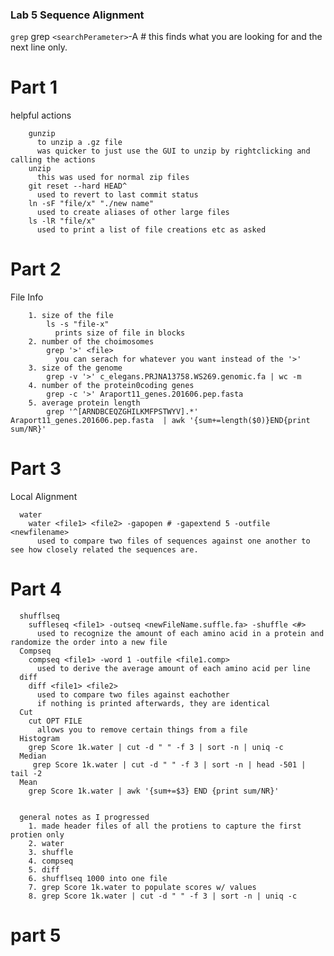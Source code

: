 ### Lab 5 Sequence Alignment

`grep`
grep `<searchPerameter>`-A # <file>
  this finds what you are looking for and the next line only.
# Part 1

helpful actions


        gunzip
          to unzip a .gz file  
          was quicker to just use the GUI to unzip by rightclicking and calling the actions
        unzip 
          this was used for normal zip files
        git reset --hard HEAD^
          used to revert to last commit status
        ln -sF "file/x" "./new name"
          used to create aliases of other large files
        ls -lR "file/x"
          used to print a list of file creations etc as asked
          
          
# Part 2

File Info


        1. size of the file  
            ls -s "file-x"
              prints size of file in blocks
        2. number of the choimosomes  
            grep '>' <file>
              you can serach for whatever you want instead of the '>'
        3. size of the genome
            grep -v '>' c_elegans.PRJNA13758.WS269.genomic.fa | wc -m     
        4. number of the protein0coding genes
            grep -c '>' Araport11_genes.201606.pep.fasta    
        5. average protein length
            grep '^[ARNDBCEQZGHILKMFPSTWYV].*' Araport11_genes.201606.pep.fasta  | awk '{sum+=length($0)}END{print sum/NR}'                               
        
        
# Part 3

Local Alignment


      water  
        water <file1> <file2> -gapopen # -gapextend 5 -outfile <newfilename>
          used to compare two files of sequences against one another to see how closely related the sequences are.  
          
# Part 4
      shufflseq
        suffleseq <file1> -outseq <newFileName.suffle.fa> -shuffle <#>
          used to recognize the amount of each amino acid in a protein and randomize the order into a new file  
      Compseq 
        compseq <file1> -word 1 -outfile <file1.comp>
          used to derive the average amount of each amino acid per line 
      diff 
        diff <file1> <file2>
          used to compare two files against eachother
          if nothing is printed afterwards, they are identical
      Cut 
        cut OPT FILE 
          allows you to remove certain things from a file 
      Histogram
        grep Score 1k.water | cut -d " " -f 3 | sort -n | uniq -c  
      Median
         grep Score 1k.water | cut -d " " -f 3 | sort -n | head -501 | tail -2  
      Mean  
        grep Score 1k.water | awk '{sum+=$3} END {print sum/NR}'  
      
      
      general notes as I progressed
        1. made header files of all the protiens to capture the first protien only
        2. water 
        3. shuffle 
        4. compseq 
        5. diff 
        6. shufflseq 1000 into one file 
        7. grep Score 1k.water to populate scores w/ values
        8. grep Score 1k.water | cut -d " " -f 3 | sort -n | uniq -c
          
          
          
          
          
# part 5